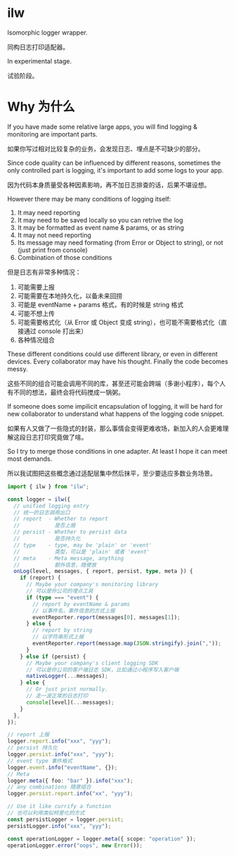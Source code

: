 # ilw

Isomorphic logger wrapper.

同构日志打印适配器。

In experimental stage.

试验阶段。

# Why 为什么

If you have made some relative large apps, you will find logging & monitoring are important parts.

如果你写过相对比较复杂的业务，会发现日志、埋点是不可缺少的部分。

Since code quality can be influenced by different reasons, sometimes the only controlled part is logging, it's important to add some logs to your app.

因为代码本身质量受各种因素影响，再不加日志排查的话，后果不堪设想。

However there may be many conditions of logging itself:

1. It may need reporting
2. It may need to be saved locally so you can retrive the log
3. It may be formatted as event name & params, or as string
4. It may not need reporting
5. Its message may need formating (from Error or Object to string), or not (just print from console)
6. Combination of those conditions

但是日志有非常多种情况：

1. 可能需要上报
2. 可能需要在本地持久化，以备未来回捞
3. 可能是 eventName + params 格式，有的时候是 string 格式
4. 可能不想上传
5. 可能需要格式化（从 Error 或 Object 变成 string），也可能不需要格式化（直接通过 console 打出来）
6. 各种情况组合

These different conditions could use different library, or even in different devices. Every collaborator may have his thought. Finally the code becomes messy. 

这些不同的组合可能会调用不同的库，甚至还可能会跨端（多谢小程序），每个人有不同的想法，最终会将代码搅成一锅粥。

If someone does some impilicit encapsulation of logging, it will be hard for new collaborator to understand what happens of the logging code snippet.

如果有人又做了一些隐式的封装，那么事情会变得更难收场，新加入的人会更难理解这段日志打印究竟做了啥。

So I try to merge those conditions in one adapter. At least I hope it can meet most demands.

所以我试图把这些概念通过适配层集中然后抹平，至少要适应多数业务场景。

```ts
import { ilw } from "ilw";

const logger = ilw({
  // unified logging entry
  // 统一的日志调用出口
  // report  - Whether to report
  //           是否上报
  // persist - Whether to persist data
  //           是否持久化
  // type    - type, may be 'plain' or 'event'
  //           类型，可以是 'plain' 或者 'event'
  // meta    - Meta message, anything
  //           额外信息，随便放
  onLog(level, messages, { report, persist, type, meta }) {
    if (report) {
      // Maybe your company's monitoring library
      // 可以是你公司的埋点工具
      if (type === "event") {
        // report by eventName & params
        // 以事件名，事件信息的方式上报
        eventReporter.report(messages[0], messages[1]);
      } else {
        // report by string
        // 以字符串形式上报
        eventReporter.report(message.map(JSON.stringify).join(","));
      }
    } else if (persist) {
      // Maybe your company's client logging SDK
      // 可以是你公司的客户端日志 SDK，比如通过小程序写入客户端
      nativeLogger(...messages);
    } else {
      // Or just print normally.
      // 走一波正常的日志打印
      console[level](...messages);
    }
  },
});

// report 上报
logger.report.info("xxx", "yyy");
// persist 持久化
logger.persist.info("xxx", "yyy");
// event type 事件格式
logger.event.info("eventName", {});
// Meta
logger.meta({ foo: "bar" }).info("xxx");
// any combinations 随意组合
logger.persist.report.info("xx", "yyy");

// Use it like currify a function
// 也可以利用类似柯里化的方式
const persistLogger = logger.persist;
persistLogger.info("xxx", "yyy");

const operationLogger = logger.meta({ scope: "operation" });
operationLogger.error("oops", new Error());
```

